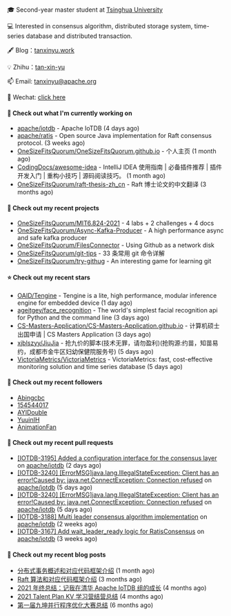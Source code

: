 🎓 Second-year master student at [Tsinghua University](https://www.tsinghua.edu.cn/)

💻 Interested in consensus algorithm, distributed storage system, time-series database and distributed transaction.

🖋 Blog：[tanxinyu.work](https://tanxinyu.work)

💡 Zhihu：[tan-xin-yu](https://www.zhihu.com/people/tan-xin-yu-22)

📫 Email: [tanxinyu@apache.org](mailto:tanxinyu@apache.org)

💬 Wechat: [click here](https://github.com/LebronAl/LebronAl/issues/1)

#### 👷 Check out what I'm currently working on

- [apache/iotdb](https://github.com/apache/iotdb) - Apache IoTDB (4 days ago)
- [apache/ratis](https://github.com/apache/ratis) - Open source Java implementation for Raft consensus protocol. (3 weeks ago)
- [OneSizeFitsQuorum/OneSizeFitsQuorum.github.io](https://github.com/OneSizeFitsQuorum/OneSizeFitsQuorum.github.io) - 个人主页 (1 month ago)
- [CodingDocs/awesome-idea](https://github.com/CodingDocs/awesome-idea) - IntelliJ IDEA 使用指南 | 必备插件推荐 | 插件开发入门 | 重构小技巧 | 源码阅读技巧。  (1 month ago)
- [OneSizeFitsQuorum/raft-thesis-zh_cn](https://github.com/OneSizeFitsQuorum/raft-thesis-zh_cn) - Raft 博士论文的中文翻译 (3 months ago)

#### 🌱 Check out my recent projects

- [OneSizeFitsQuorum/MIT6.824-2021](https://github.com/OneSizeFitsQuorum/MIT6.824-2021) - 4 labs &#43; 2 challenges &#43; 4 docs
- [OneSizeFitsQuorum/Async-Kafka-Producer](https://github.com/OneSizeFitsQuorum/Async-Kafka-Producer) - A high performance async and safe kafka producer
- [OneSizeFitsQuorum/FilesConnector](https://github.com/OneSizeFitsQuorum/FilesConnector) - Using Github as a network disk
- [OneSizeFitsQuorum/git-tips](https://github.com/OneSizeFitsQuorum/git-tips) - 33 条常用 git 命令详解
- [OneSizeFitsQuorum/try-githug](https://github.com/OneSizeFitsQuorum/try-githug) - An interesting game for learning git

#### ⭐ Check out my recent stars

- [OAID/Tengine](https://github.com/OAID/Tengine) - Tengine is a lite, high performance, modular inference engine for embedded device  (1 day ago)
- [ageitgey/face_recognition](https://github.com/ageitgey/face_recognition) - The world&#39;s simplest facial recognition api for Python and the command line (3 days ago)
- [CS-Masters-Application/CS-Masters-Application.github.io](https://github.com/CS-Masters-Application/CS-Masters-Application.github.io) - 计算机硕士出国申请 | CS Masters Application (3 days ago)
- [xjblszyy/JiuJia](https://github.com/xjblszyy/JiuJia) - 抢九价的脚本(技术无罪，请勿盈利)(抢购源:约苗，知苗易约，成都市金牛区妇幼保健院服务号) (5 days ago)
- [VictoriaMetrics/VictoriaMetrics](https://github.com/VictoriaMetrics/VictoriaMetrics) - VictoriaMetrics: fast, cost-effective monitoring solution and time series database (5 days ago)

#### 👯 Check out my recent followers

- [Abingcbc](https://github.com/Abingcbc)
- [154544017](https://github.com/154544017)
- [AYIDouble](https://github.com/AYIDouble)
- [YuuinIH](https://github.com/YuuinIH)
- [AnimationFan](https://github.com/AnimationFan)

#### 🔨 Check out my recent pull requests

- [[IOTDB-3195] Added a configuration interface for the consensus layer](https://github.com/apache/iotdb/pull/6081) on [apache/iotdb](https://github.com/apache/iotdb) (2 days ago)
- [[IOTDB-3240] [ErrorMSG]java.lang.IllegalStateException: Client has an error!Caused by: java.net.ConnectException: Connection refused](https://github.com/apache/iotdb/pull/6049) on [apache/iotdb](https://github.com/apache/iotdb) (5 days ago)
- [[IOTDB-3240] [ErrorMSG]java.lang.IllegalStateException: Client has an error!Caused by: java.net.ConnectException: Connection refused](https://github.com/apache/iotdb/pull/6043) on [apache/iotdb](https://github.com/apache/iotdb) (5 days ago)
- [[IOTDB-3188] Multi leader consensus algorithm implementation](https://github.com/apache/iotdb/pull/5939) on [apache/iotdb](https://github.com/apache/iotdb) (2 weeks ago)
- [[IOTDB-3167] Add wait_leader_ready logic for RatisConsensus](https://github.com/apache/iotdb/pull/5869) on [apache/iotdb](https://github.com/apache/iotdb) (3 weeks ago)

#### 📜 Check out my recent blog posts

- [分布式事务概述和对应代码框架介绍](https://tanxinyu.work/talent-plan-transaction-talk/) (1 month ago)
- [Raft 算法和对应代码框架介绍](https://tanxinyu.work/talent-plan-raft-talk/) (3 months ago)
- [2021 年终总结：记我在清华 Apache IoTDB 组的成长](https://tanxinyu.work/2021-annual-summary/) (4 months ago)
- [2021 Talent Plan KV 学习营结营总结](https://tanxinyu.work/tinykv/) (4 months ago)
- [第一届九坤并行程序优化大赛总结](https://tanxinyu.work/jiu-kun-parallel-program-optimization-contest/) (6 months ago)
